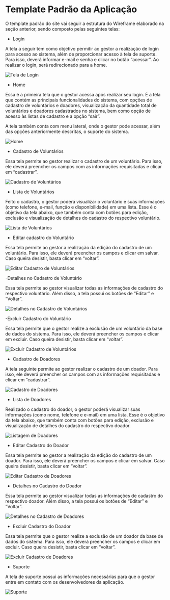 # Template Padrão da Aplicação

O template padrão do site vai seguir a estrutura do Wireframe elaborado na seção anterior, sendo composto pelas seguintes telas: 



- Login 

A tela a seguir tem como objetivo permitir ao gestor a realização de login para acesso ao sistema, além de proporcionar acesso à tela de suporte. Para isso, deverá informar e-mail e senha e clicar no botão “acessar”.  Ao realizar o login, será redirecionado para a home. 

![Tela de Login](img/templates/template-login.png)


- Home

Essa é a primeira tela que o gestor acessa após realizar seu login. É a tela que contém as principais funcionalidades do sistema, com opções de cadastro de voluntários e doadores, visualização da quantidade total de voluntários e doadores cadastrados no sistema, bem como opção de acesso às listas de cadastro e a opção “sair”. 

A tela também conta com menu lateral, onde o gestor pode acessar, além das opções anteriormente descritas, o suporte do sistema.  

![Home](img/templates/template-home.png)


- Cadastro de Voluntários

Essa tela permite ao gestor realizar o cadastro de um voluntário. Para isso, ele deverá preencher os campos com as informações requisitadas e clicar em “cadastrar”. 


![Cadastro de Voluntários](img/templates/template-cadastro-de-voluntario.png)


- Lista de Voluntários

Feito o cadastro, o gestor poderá visualizar o voluntário e suas informações (como telefone, e-mail, função e disponibilidade) em uma lista. Esse é o objetivo da tela abaixo, que também conta com botões para edição, exclusão e visualização de detalhes do cadastro do respectivo voluntário. 

![Lista de Voluntários](img/templates/template-listagem-de-voluntarios.png)


- Editar cadastro do Voluntário

Essa tela permite ao gestor a realização da edição do cadastro de um voluntário. Para isso, ele deverá preencher os campos e clicar em salvar.  Caso queira desistir, basta clicar em “voltar”. 

![Editar Cadastro de Voluntários](img/templates/template-editar-voluntario.png)


-Detalhes no Cadastro de Voluntário

Essa tela permite ao gestor visualizar todas as informações de cadastro do respectivo voluntário. Além disso, a tela possui os botões de “Editar” e “Voltar”. 

![Detalhes no Cadastro de Voluntários](img/templates/template-detalhes-voluntario.png)


-Excluir Cadastro do Voluntário

Essa tela permite que o gestor realize a exclusão de um voluntário da base de dados do sistema. Para isso, ele deverá preencher os campos e clicar em excluir.  Caso queira desistir, basta clicar em “voltar”. 

![Excluir Cadastro de Voluntários](img/templates/template-excluir-voluntario.png)


- Cadastro de Doadores

A tela seguinte permite ao gestor realizar o cadastro de um doador. Para isso, ele deverá preencher os campos com as informações requisitadas e clicar em “cadastrar”. 

![Cadastro de Doadores](img/templates/template-cadastro-de-doadores.png)


- Lista de Doadores

Realizado o cadastro do doador, o gestor poderá visualizar  suas informações (como nome, telefone e e-mail) em uma lista. Esse é o objetivo da tela abaixo, que também conta com botões para edição, exclusão e visualização de detalhes do cadastro do respectivo doador.

![Listagem de Doadores](img/templates/template-listagem-de-doadores.png)


- Editar Cadastro do Doador

Essa tela permite ao gestor a realização da edição do cadastro de um doador. Para isso, ele deverá preencher os campos e clicar em salvar. Caso queira desistir, basta clicar em “voltar”. 

![Editar Cadastro de Doadores](img/templates/template-editar-doador.png)


- Detalhes no Cadastro do Doador

Essa tela permite ao gestor visualizar todas as informações de cadastro do respectivo doador. Além disso, a tela possui os botões de “Editar” e “Voltar”. 

![Detalhes no Cadastro de Doadores](img/templates/template-detalhes-doador.png)


- Excluir Cadastro do Doador

Essa tela permite que o gestor realize a exclusão de um doador da base de dados do sistema. Para isso, ele deverá preencher os campos e clicar em excluir. Caso queira desistir, basta clicar em “voltar”. 

![Excluir Cadastro de Doadores](img/templates/template-excluir-doador.png)


- Suporte

A tela de suporte possui as informações necessárias para que o gestor entre em contato com os desenvolvedores da aplicação. 

![Suporte](img/templates/template-suporte.png)

